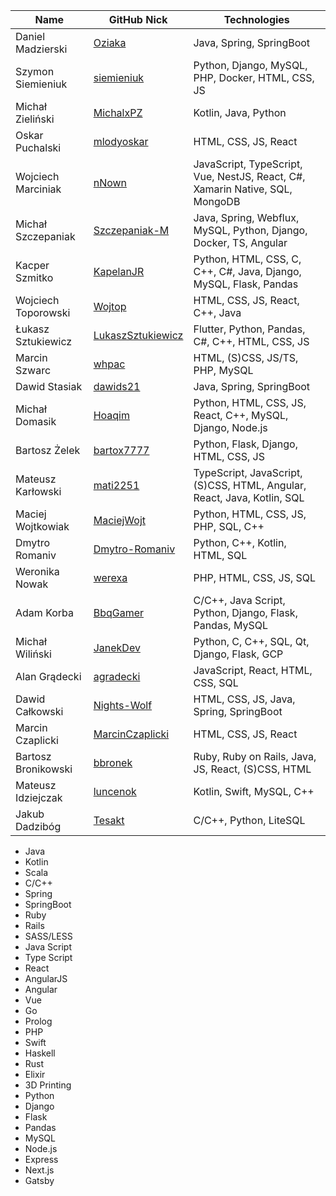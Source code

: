 |           Name            |              GitHub Nick                                 |             Technologies                                        |
|---------------------------|----------------------------------------------------------|-----------------------------------------------------------------|
| Daniel Madzierski | [Oziaka](https://github.com/Oziaka) | Java, Spring, SpringBoot |
| Szymon Siemieniuk | [siemieniuk](https://github.com/siemieniuk) | Python, Django, MySQL, PHP, Docker, HTML, CSS, JS |
| Michał Zieliński | [MichalxPZ](https://github.com/MichalxPZ) | Kotlin, Java, Python |
|    Oskar Puchalski        | [mlodyoskar](https://github.com/mlodyoskar)              | HTML, CSS, JS, React                                            |
| Wojciech Marciniak | [nNown](https://github.com/nNown) | JavaScript, TypeScript, Vue, NestJS, React, C#, Xamarin Native, SQL, MongoDB |
|     Michał Szczepaniak    | [Szczepaniak-M](https://github.com/Szczepaniak-M)        | Java, Spring, Webflux, MySQL, Python, Django, Docker, TS, Angular                       |
| Kacper Szmitko | [KapelanJR](https://github.com/KapelanJR) | Python, HTML, CSS, C, C++, C#, Java, Django,  MySQL, Flask, Pandas |
| Wojciech Toporowski | [Wojtop](https://github.com/Wojtop) | HTML, CSS, JS, React, C++, Java |
| Łukasz Sztukiewicz | [LukaszSztukiewicz](https://github.com/LukaszSztukiewicz) | Flutter, Python, Pandas, C#, C++, HTML, CSS, JS |
| Marcin Szwarc | [whpac](https://github.com/whpac) | HTML, (S)CSS, JS/TS, PHP, MySQL |
| Dawid Stasiak | [dawids21](https://github.com/dawids21) | Java, Spring, SpringBoot
| Michał Domasik | [Hoaqim](https://github.com/Hoaqim/) | Python, HTML, CSS, JS, React, C++, MySQL, Django, Node.js|
| Bartosz Żelek | [bartox7777](https://github.com/bartox7777) | Python, Flask, Django, HTML, CSS, JS |
| Mateusz Karłowski | [mati2251](https://github.com/mati2251/) | TypeScript, JavaScript, (S)CSS, HTML, Angular, React, Java, Kotlin, SQL |
| Maciej Wojtkowiak | [MaciejWojt](https://github.com/MaciejWojt/) | Python, HTML, CSS, JS, PHP, SQL, C++ |
| Dmytro Romaniv | [Dmytro-Romaniv](https://github.com/Dmytro-Romaniv) | Python, C++, Kotlin, HTML, SQL |
| Weronika Nowak | [werexa](https://github.com/werexa/) | PHP, HTML, CSS, JS, SQL |
| Adam Korba | [BbqGamer](https://github.com/BbqGamer) | C/C++, Java Script, Python, Django, Flask, Pandas, MySQL |
| Michał Wiliński | [JanekDev](https://github.com/JanekDev) | Python, C, C++, SQL, Qt, Django, Flask, GCP |
| Alan Grądecki | [agradecki](https://github.com/agradecki) | JavaScript, React, HTML, CSS, SQL |
| Dawid Całkowski | [Nights-Wolf](https://github.com/Nights-Wolf) | HTML, CSS, JS, Java, Spring, SpringBoot |
| Marcin Czaplicki| [MarcinCzaplicki](https://github.com/MarcinCzaplicki) | HTML, CSS, JS, React |
| Bartosz Bronikowski | [bbronek](https://github.com/bbronek) | Ruby, Ruby on Rails, Java, JS, React, (S)CSS, HTML |
| Mateusz Idziejczak | [luncenok](https://github.com/luncenok) | Kotlin, Swift, MySQL, C++ |
| Jakub Dadzibóg | [Tesakt](https://github.com/Tesakt) | C/C++, Python, LiteSQL |

 - Java
 - Kotlin
 - Scala
 - C/C++
 - Spring
 - SpringBoot
 - Ruby
 - Rails
 - SASS/LESS
 - Java Script
 - Type Script
 - React
 - AngularJS
 - Angular
 - Vue
 - Go
 - Prolog
 - PHP
 - Swift
 - Haskell
 - Rust
 - Elixir
 - 3D Printing
 - Python
 - Django
 - Flask
 - Pandas
 - MySQL
 - Node.js
 - Express
 - Next.js
 - Gatsby

